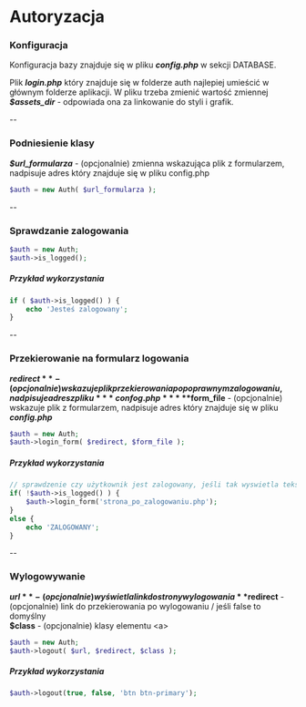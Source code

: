 # Autoryzacja


### Konfiguracja

Konfiguracja bazy znajduje się w pliku ***config.php*** w sekcji DATABASE.  

Plik ***login.php*** który znajduje się w folderze auth najlepiej umieścić w głównym folderze aplikacji. W pliku trzeba zmienić wartość zmiennej ***$assets_dir*** - odpowiada ona za linkowanie do styli i grafik.

--

### Podniesienie klasy

***$url_formularza*** - (opcjonalnie) zmienna wskazująca plik z formularzem, nadpisuje adres który znajduje się w pliku config.php

```php
$auth = new Auth( $url_formularza );
```

--

### Sprawdzanie zalogowania

```php
$auth = new Auth;
$auth->is_logged();
```

##### Przykład wykorzystania

```php
if ( $auth->is_logged() ) {
	echo 'Jesteś zalogowany';
}
```

--

### Przekierowanie na formularz logowania

**$redirect** - (opcjonalnie) wskazuje plik przekierowania po poprawnym zalogowaniu, nadpisuje adres z pliku ***confog.php***  
**$form_file** - (opcjonalnie) wskazuje plik z formularzem, nadpisuje adres który znajduje się w pliku ***config.php***

```php
$auth = new Auth;
$auth->login_form( $redirect, $form_file );
```

##### Przykład wykorzystania

```php
// sprawdzenie czy użytkownik jest zalogowany, jeśli tak wyswietla tekst, jeśli nie przekierowuje na stronę logowania
if( !$auth->is_logged() ) {
	$auth->login_form('strona_po_zalogowaniu.php'); 
}
else {
	echo 'ZALOGOWANY';
}
```

--

### Wylogowywanie

**$url** - (opcjonalnie) wyświetla link do strony wylogowania  
**$redirect** - (opcjonalnie) link do przekierowania po wylogowaniu / jeśli false to domyślny  
**$class** - (opcjonalnie) klasy elementu &lt;a>

```php
$auth = new Auth;
$auth->logout( $url, $redirect, $class );
```

##### Przykład wykorzystania

```php
$auth->logout(true, false, 'btn btn-primary');
```